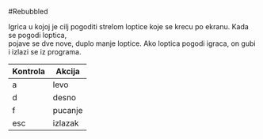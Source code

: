 #Rebubbled

Igrica u kojoj je cilj pogoditi strelom loptice koje se krecu po ekranu. Kada se pogodi loptica,   
pojave se dve nove, duplo manje loptice. Ako loptica pogodi igraca, on gubi i izlazi se iz programa.

Kontrola | Akcija
--- | --- |
a | levo |
d | desno |
f | pucanje |
esc | izlazak |
